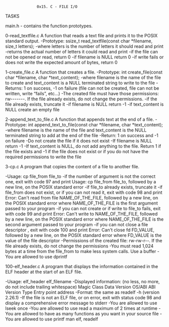 
                  0x15. C - FILE I/O
TASKS

main.h - contains the function prototypes.

0-read_textfile.c
A function that reads a text file and prints it to the POSIX standard output.
-Prototype: ssize_t read_textfile(const char *filename, size_t letters);
-where letters is the number of letters it should read and print
-returns the actual number of letters it could read and print
-if the file can not be opened or read, return 0
-if filename is NULL return 0
-if write fails or does not write the expected amount of bytes, return 0

1-create_file.c
A function that creates a file.
-Prototype: int create_file(const char *filename, char *text_content);
-where filename is the name of the file to create and text_content is a NULL terminated string to write to the file
-Returns: 1 on success, -1 on failure (file can not be created, file can not be written, write “fails”, etc…)
-The created file must have those permissions: rw-------. If the file already exists, do not change the permissions.
-if the file already exists, truncate it
-if filename is NULL return -1
-if text_content is NULL create an empty file


2-append_text_to_file.c
A function that appends text at the end of a file.
-Prototype: int append_text_to_file(const char *filename, char *text_content);
-where filename is the name of the file and text_content is the NULL terminated string to add at the end of the file
-Return: 1 on success and -1 on failure
-Do not create the file if it does not exist
-If filename is NULL return -1
-If text_content is NULL, do not add anything to the file. Return 1 if the file exists and -1 if the file does not exist or if you do not have the required permissions to write the file


3-cp.c
A program that copies the content of a file to another file.

-Usage: cp file_from file_to
-if the number of argument is not the correct one, exit with code 97 and print Usage: cp file_from file_to, followed by a new line, on the POSIX standard error
-if file_to already exists, truncate it
-if file_from does not exist, or if you can not read it, exit with code 98 and print Error: Can't read from file NAME_OF_THE_FILE, followed by a new line, on the POSIX standard error
where NAME_OF_THE_FILE is the first argument passed to your program
-if you can not create or if write to file_to fails, exit with code 99 and print Error: Can't write to NAME_OF_THE_FILE, followed by a new line, on the POSIX standard error
where NAME_OF_THE_FILE is the second argument passed to your program
-if you can not close a file descriptor , exit with code 100 and print Error: Can't close fd FD_VALUE, followed by a new line, on the POSIX standard error
where FD_VALUE is the value of the file descriptor
-Permissions of the created file: rw-rw-r--. If the file already exists, do not change the permissions
-You must read 1,024 bytes at a time from the file_from to make less system calls. Use a buffer
-You are allowed to use dprintf


100-elf_header.c
A program that displays the information contained in the ELF header at the start of an ELF file.

-Usage: elf_header elf_filename
-Displayed information: (no less, no more, do not include trailing whitespace)
  Magic
  Class
  Data
  Version
  OS/ABI
  ABI Version
  Type
  Entry point address
-Format: the same as readelf -h (version 2.26.1)
-If the file is not an ELF file, or on error, exit with status code 98 and display a comprehensive error message to stderr
-You are allowed to use lseek once
-You are allowed to use read a maximum of 2 times at runtime
-You are allowed to have as many functions as you want in your source file
-You are allowed to use printf
man elf, readelf
